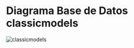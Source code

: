 # Diagrama Base de Datos classicmodels

![classicmodels](https://user-images.githubusercontent.com/71915068/99926299-d74af680-2d06-11eb-848d-5637fdc11352.png)

